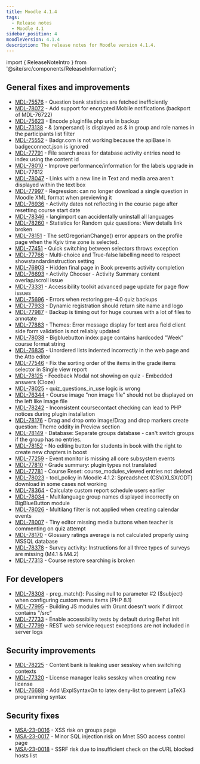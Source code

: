 ```yaml
---
title: Moodle 4.1.4
tags:
  - Release notes
  - Moodle 4.1
sidebar_position: 4
moodleVersion: 4.1.4
description: The release notes for Moodle version 4.1.4.
---
```


import { ReleaseNoteIntro } from '@site/src/components/ReleaseInformation';

<ReleaseNoteIntro releaseName={frontMatter.moodleVersion} />

## General fixes and improvements
<!-- cspell:disable -->
- [MDL-75576](https://tracker.moodle.org/browse/MDL-75576) - Question bank statistics are fetched inefficiently
- [MDL-78072](https://tracker.moodle.org/browse/MDL-78072) - Add support for encrypted Mobile notifications (backport of MDL-76722)
- [MDL-75623](https://tracker.moodle.org/browse/MDL-75623) - Encode pluginfile.php urls in backup
- [MDL-73138](https://tracker.moodle.org/browse/MDL-73138) - & (ampersand) is displayed as &amp; in group and role names in the participants list filter
- [MDL-75552](https://tracker.moodle.org/browse/MDL-75552) - Badgr.com is not working because the apiBase in badgeconnect.json is ignored
- [MDL-77791](https://tracker.moodle.org/browse/MDL-77791) - File search areas for database activity entries need to index using the content id
- [MDL-78010](https://tracker.moodle.org/browse/MDL-78010) - Improve performance/information for the labels upgrade in MDL-77612
- [MDL-78047](https://tracker.moodle.org/browse/MDL-78047) - Links with a new line in Text and media area aren't displayed within the text box
- [MDL-77997](https://tracker.moodle.org/browse/MDL-77997) - Regression: can no longer download a single question in Moodle XML format when previewing it
- [MDL-76936](https://tracker.moodle.org/browse/MDL-76936) - Activity dates not reflecting in the course page after resetting course start date
- [MDL-78346](https://tracker.moodle.org/browse/MDL-78346) - langimport can accidentally uninstall all languages
- [MDL-78260](https://tracker.moodle.org/browse/MDL-78260) - Statistics for Random quiz questions: View details link broken
- [MDL-78151](https://tracker.moodle.org/browse/MDL-78151) - The setGregorianChange() error appears on the profile page when the Kyiv time zone is selected.
- [MDL-77451](https://tracker.moodle.org/browse/MDL-77451) - Quick switching between selectors throws exception
- [MDL-77766](https://tracker.moodle.org/browse/MDL-77766) - Multi-choice and True-false labelling need to respect showstandardinstruction setting
- [MDL-76903](https://tracker.moodle.org/browse/MDL-76903) - Hidden final page in Book prevents activity completion
- [MDL-76693](https://tracker.moodle.org/browse/MDL-76693) - Activity Chooser - Activity Summary content overlap/scroll issue
- [MDL-73331](https://tracker.moodle.org/browse/MDL-73331) - Accessibility toolkit advanced page update for page flow issues
- [MDL-75696](https://tracker.moodle.org/browse/MDL-75696) - Errors when restoring pre-4.0 quiz backups
- [MDL-77933](https://tracker.moodle.org/browse/MDL-77933) - Dynamic registration should return site name and logo
- [MDL-77987](https://tracker.moodle.org/browse/MDL-77987) - Backup is timing out for huge courses with a lot of files to annotate
- [MDL-77883](https://tracker.moodle.org/browse/MDL-77883) - Themes: Error message display for text area field client side form validation is not reliably updated
- [MDL-78038](https://tracker.moodle.org/browse/MDL-78038) - Bigbluebutton index page contains hardcoded "Week" course format string
- [MDL-76835](https://tracker.moodle.org/browse/MDL-76835) - Unordered lists indented incorrectly in the web page and the Atto editor
- [MDL-77546](https://tracker.moodle.org/browse/MDL-77546) - Fix the sorting order of the items in the grade items selector in Single view report
- [MDL-78125](https://tracker.moodle.org/browse/MDL-78125) - Feedback Modal not showing on quiz -  Embedded answers (Cloze)
- [MDL-78025](https://tracker.moodle.org/browse/MDL-78025) - quiz_questions_in_use logic is wrong
- [MDL-76344](https://tracker.moodle.org/browse/MDL-76344) - Course image "non image file" should not be displayed on the left like image file
- [MDL-78242](https://tracker.moodle.org/browse/MDL-78242) - Inconsistent coursecontact checking can lead to PHP notices during plugin installation
- [MDL-78176](https://tracker.moodle.org/browse/MDL-78176) - Drag and drop onto image/Drag and drop markers create question: Theme oddity in Preview section
- [MDL-78149](https://tracker.moodle.org/browse/MDL-78149) - Database: Separate groups database - can't switch groups if the group has no entries.
- [MDL-78152](https://tracker.moodle.org/browse/MDL-78152) - No editing button for students in book with the right to create new chapters in boost
- [MDL-77259](https://tracker.moodle.org/browse/MDL-77259) - Event monitor is missing all core subsystem events
- [MDL-77810](https://tracker.moodle.org/browse/MDL-77810) - Grade summary: plugin types not translated
- [MDL-77781](https://tracker.moodle.org/browse/MDL-77781) - Course Reset: course_modules_viewed entries not deleted
- [MDL-78023](https://tracker.moodle.org/browse/MDL-78023) - tool_policy in Moodle 4.1.2: Spreadsheet (CSV/XLSX/ODT) download in some cases not working
- [MDL-78364](https://tracker.moodle.org/browse/MDL-78364) - Calculate custom report schedule users earlier
- [MDL-78034](https://tracker.moodle.org/browse/MDL-78034) - Multilanguage group names displayed incorrectly on BigBlueButton module
- [MDL-78026](https://tracker.moodle.org/browse/MDL-78026) - Multilang filter is not applied when creating calendar events
- [MDL-78007](https://tracker.moodle.org/browse/MDL-78007) - Tiny editor missing media buttons when teacher is commenting on quiz attempt
- [MDL-78170](https://tracker.moodle.org/browse/MDL-78170) - Glossary ratings average is not calculated properly using MSSQL database
- [MDL-78378](https://tracker.moodle.org/browse/MDL-78378) - Survey activity: Instructions for all three types of surveys are missing (M4.1 & M4.2)
- [MDL-77313](https://tracker.moodle.org/browse/MDL-77313) - Course restore searching is broken
<!-- cspell:enable -->

## For developers
<!-- cspell:disable -->
- [MDL-78308](https://tracker.moodle.org/browse/MDL-78308) - preg_match(): Passing null to parameter #2 ($subject) when configuring custom menu items (PHP 8.1)
- [MDL-77995](https://tracker.moodle.org/browse/MDL-77995) - Building JS modules with Grunt doesn't work if dirroot contains "/src"
- [MDL-77733](https://tracker.moodle.org/browse/MDL-77733) - Enable accessibility tests by default during Behat init
- [MDL-77799](https://tracker.moodle.org/browse/MDL-77799) - REST web service request exceptions are not included in server logs
<!-- cspell:enable -->

## Security improvements
<!-- cspell:disable -->
- [MDL-78225](https://tracker.moodle.org/browse/MDL-78225) - Content bank is leaking user sesskey when switching contexts
- [MDL-77320](https://tracker.moodle.org/browse/MDL-77320) - License manager leaks sesskey when creating new license
- [MDL-76688](https://tracker.moodle.org/browse/MDL-76688) - Add \ExplSyntaxOn to latex deny-list to prevent LaTeX3 programming syntax
<!-- cspell:enable -->

## Security fixes
<!-- cspell:disable -->
- [MSA-23-0016](https://moodle.org/mod/forum/discuss.php?d=447829) - XSS risk on groups page
- [MSA-23-0017](https://moodle.org/mod/forum/discuss.php?d=447830) - Minor SQL injection risk on Mnet SSO access control page
- [MSA-23-0018](https://moodle.org/mod/forum/discuss.php?d=447831) - SSRF risk due to insufficient check on the cURL blocked hosts list
<!-- cspell:enable -->
